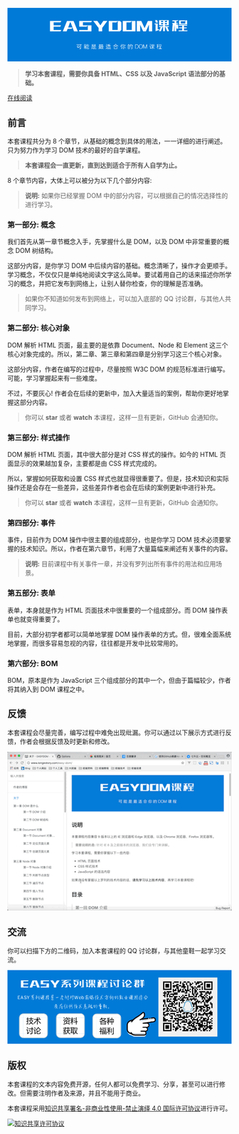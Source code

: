 ![](images/cover.png)

> **学习本套课程，需要你具备 HTML、CSS 以及 JavaScript 语法部分的基础。**

[在线阅读](http://www.longestory.com/easy-dom/)

## 前言

本套课程共分为 8 个章节，从基础的概念到具体的用法，一一详细的进行阐述。只为努力作为学习 DOM 技术的最好的自学课程。

> **本套课程会一直更新，直到达到适合于所有人自学为止。**

8 个章节内容，大体上可以被分为以下几个部分内容:

> **说明:** 如果你已经掌握 DOM 中的部分内容，可以根据自己的情况选择性的进行学习。

### 第一部分: 概念

我们首先从第一章节概念入手，先掌握什么是 DOM，以及 DOM 中非常重要的概念 DOM 树结构。

这部分内容，是你学习 DOM 中后续内容的基础。概念清晰了，操作才会更顺手。学习概念，不仅仅只是单纯地阅读文字这么简单。要试着用自己的话来描述你所学习的概念，并把它发布到网络上，让别人替你检查，你的理解是否准确。

> 如果你不知道如何发布到网络上，可以加入底部的 QQ 讨论群，与其他人共同学习。

### 第二部分: 核心对象

DOM 解析 HTML 页面，最主要的是依靠 Document、Node 和 Element 这三个核心对象完成的。所以，第二章、第三章和第四章是分别学习这三个核心对象。

这部分内容，作者在编写的过程中，尽量按照 W3C DOM 的规范标准进行编写。可能，学习掌握起来有一些难度。

不过，不要灰心! 作者会在后续的更新中，加入大量适当的案例，帮助你更好地掌握这部分内容。

> 你可以 **star** 或者 **watch** 本课程，这样一旦有更新，GitHub 会通知你。

### 第三部分: 样式操作

DOM 解析 HTML 页面，其中很大部分是对 CSS 样式的操作。如今的 HTML 页面显示的效果越加复杂，主要都是由 CSS 样式完成的。

所以，掌握如何获取和设置 CSS 样式也就显得很重要了。但是，技术知识和实际操作还是会存在一些差异，这些差异作者也会在后续的案例更新中进行补充。

> 你可以 **star** 或者 **watch** 本课程，这样一旦有更新，GitHub 会通知你。

### 第四部分: 事件

事件，目前作为 DOM 操作中很主要的组成部分，也是你学习 DOM 技术必须要掌握的技术知识。所以，作者在第六章节，利用了大量篇幅来阐述有关事件的内容。

> **说明:** 目前课程中有关事件一章，并没有罗列出所有事件的用法和应用场景。

### 第五部分: 表单

表单，本身就是作为 HTML 页面技术中很重要的一个组成部分。而 DOM 操作表单也就变得重要了。

目前，大部分初学者都可以简单地掌握 DOM 操作表单的方式。但，很难全面系统地掌握，而很多容易忽视的内容，往往都是开发中比较常用的。

### 第六部分: BOM

BOM，原本是作为 JavaScript 三个组成部分的其中一个，但由于篇幅较少，作者将其纳入到 DOM 课程之中。

## 反馈

本套课程会尽量完善，编写过程中难免出现纰漏。你可以通过以下展示方式进行反馈，作者会根据反馈及时更新和修改。

![](images/github-issue-feedback.gif)

## 交流

你可以扫描下方的二维码，加入本套课程的 QQ 讨论群，与其他童鞋一起学习交流。

![](images/connection.png)

## 版权

本套课程的文本内容免费开源，任何人都可以免费学习、分享，甚至可以进行修改。但需要注明作者及来源，并且不能用于商业。

本套课程采用<a rel="license" href="http://creativecommons.org/licenses/by-nc-nd/4.0/">知识共享署名-非商业性使用-禁止演绎 4.0 国际许可协议</a>进行许可。

<a rel="license" href="http://creativecommons.org/licenses/by-nc-nd/4.0/"><img alt="知识共享许可协议" style="border-width:0" src="https://i.creativecommons.org/l/by-nc-nd/4.0/88x31.png" /></a><br />

